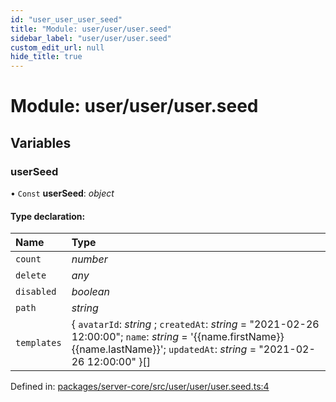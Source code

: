 ```yaml
---
id: "user_user_user_seed"
title: "Module: user/user/user.seed"
sidebar_label: "user/user/user.seed"
custom_edit_url: null
hide_title: true
---
```


# Module: user/user/user.seed

## Variables

### userSeed

• `Const` **userSeed**: *object*

#### Type declaration:

Name | Type |
:------ | :------ |
`count` | *number* |
`delete` | *any* |
`disabled` | *boolean* |
`path` | *string* |
`templates` | { `avatarId`: *string* ; `createdAt`: *string* = "2021-02-26 12:00:00"; `name`: *string* = '{{name.firstName}} {{name.lastName}}'; `updatedAt`: *string* = "2021-02-26 12:00:00" }[] |

Defined in: [packages/server-core/src/user/user/user.seed.ts:4](https://github.com/xr3ngine/xr3ngine/blob/716a06460/packages/server-core/src/user/user/user.seed.ts#L4)
